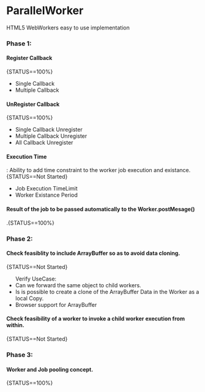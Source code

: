 # ParallelWorker
HTML5 WebWorkers easy to use implementation


<h3>Phase 1:</h3>
<h4>Register Callback</h4>{STATUS==100%}
  <ul>
  <li>Single Callback</li>
  <li>Multiple Callback</li>
  </ul>
<h4>UnRegister Callback</h4>{STATUS==100%}
  <ul>
  <li>Single Callback Unregister</li>
  <li>Multiple Callback Unregister</li>
  <li>All Callback Unregister</li>
  </ul>
  
<h4>Execution Time</h4> : Ability to add time constraint to the worker job execution and existance.{STATUS==Not Started}
  <ul>
  <li>Job Execution TimeLimit</li>
  <li>Worker Existance Period</li>
  </ul>
  
<h4>Result of the job to be passed automatically to the Worker.postMesage()</h4>.{STATUS==100%}

<h3>Phase 2:</h3>
<h4>Check feasiblity to include ArrayBuffer so as to avoid data cloning.</h4>{STATUS==Not Started}
 <ul>Verify UseCase:
      <li>Can we forward the same object to child workers.</li>
      <li>Is is possible to create a clone of the ArrayBuffer Data in the Worker as a local Copy.</li>
      <li>Browser support for ArrayBuffer</li>
  </ul>
<h4>Check feasibility of a worker to invoke a child worker execution from within.</h4>{STATUS==Not Started}

<h3>Phase 3:</h3>
<h4>Worker and Job pooling concept.</h4>{STATUS==100%}

